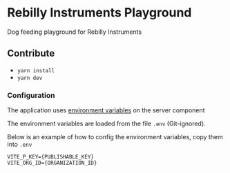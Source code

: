 # Rebilly Instruments Playground
Dog feeding playground for Rebilly Instruments

## Contribute
- `yarn install`
- `yarn dev`

### Configuration
The application uses [environment variables](https://cli.vuejs.org/guide/mode-and-env.html#modes) on the server component

The environment variables are loaded from the file `.env` (Git-ignored).

Below is an example of how to config the environment variables, copy them into `.env`

```dotenv
VITE_P_KEY={PUBLISHABLE_KEY}
VITE_ORG_ID={ORGANIZATION_ID}
```
